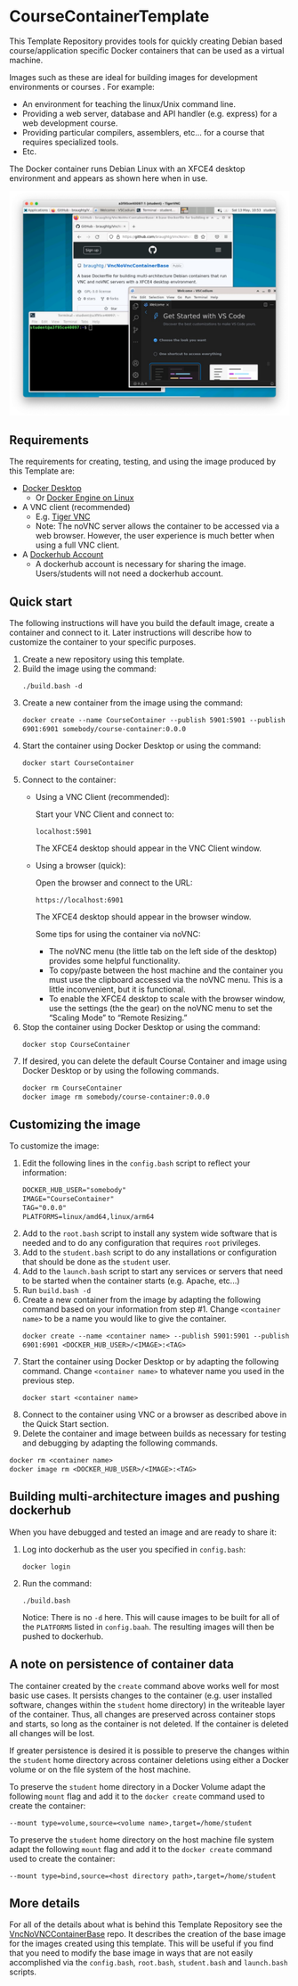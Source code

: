 # CourseContainerTemplate

This Template Repository provides tools for quickly creating Debian based course/application specific Docker containers that can be used as a virtual machine.  

Images such as these are ideal for building images for development environments or courses .  For example:
* An environment for teaching the linux/Unix command line.
* Providing a web server, database and API handler (e.g. express) for a web development course.
* Providing particular compilers, assemblers, etc... for a course that requires specialized tools.
* Etc.

The Docker container runs Debian Linux with an XFCE4 desktop environment and appears as shown here when in use.

![Debian XFCE4 desktop running in a VNC client](desktop.jpg)

## Requirements

The requirements for creating, testing, and using the image produced by this Template are:
* [Docker Desktop](https://docs.docker.com/desktop/install/windows-install/)
  * Or [Docker Engine on Linux](https://docs.docker.com/engine/install/)
* A VNC client (recommended)
  * E.g. [Tiger VNC](https://sourceforge.net/projects/tigervnc/files/stable/)
  * Note: The noVNC server allows the container to be accessed via a web browser.  However, the user experience is much better when using a full VNC client.
* A [Dockerhub Account](https://hub.docker.com/)
  * A dockerhub account is necessary for sharing the image. Users/students will not need a dockerhub account.

## Quick start

The following instructions will have you build the default image, create a container and connect to it.  Later instructions will describe how to customize the container to your specific purposes.

1. Create a new repository using this template.
2. Build the image using the command:
   ```
   ./build.bash -d
   ```
3. Create a new container from the image using the command:
   ```
   docker create --name CourseContainer --publish 5901:5901 --publish 6901:6901 somebody/course-container:0.0.0
   ```
4. Start the container using Docker Desktop or using the command:
   ```
   docker start CourseContainer
   ```
5. Connect to the container:
   * Using a VNC Client (recommended):
  
     Start your VNC Client and connect to:
     ```
     localhost:5901
     ```

     The XFCE4 desktop should appear in the VNC Client window.

   * Using a browser (quick):

     Open the browser and connect to the URL: 
     ```
     https://localhost:6901
     ```

     The XFCE4 desktop should appear in the browser window.  
 
     Some tips for using the container via noVNC:
     * The noVNC menu (the little tab on the left side of the desktop) provides some helpful functionality.
     * To copy/paste between the host machine and the container you must use the clipboard accessed via the noVNC menu. This is a little inconvenient, but it is functional.
     * To enable the XFCE4 desktop to scale with the browser window, use the settings (the the gear) on the noVNC menu to set the “Scaling Mode” to “Remote Resizing.”
6. Stop the container using Docker Desktop or using the command:
   ```
   docker stop CourseContainer
   ```
7. If desired, you can delete the default Course Container and image using Docker Desktop or by using the following commands.
   ```
   docker rm CourseContainer
   docker image rm somebody/course-container:0.0.0
   ```

## Customizing the image

To customize the image:

1. Edit the following lines in the `config.bash` script to reflect your information:
   ```
   DOCKER_HUB_USER="somebody"
   IMAGE="CourseContainer"
   TAG="0.0.0"
   PLATFORMS=linux/amd64,linux/arm64
   ```
3. Add to the `root.bash` script to install any system wide software that is needed and to do any configuration that requires `root` privileges.
4. Add to the `student.bash` script to do any installations or configuration that should be done as the `student` user.
5. Add to the `launch.bash` script to start any services or servers that need to be started when the container starts (e.g. Apache, etc...)
6. Run `build.bash -d` 
7. Create a new container from the image by adapting the following command based on your information from step #1.  Change `<container name>` to be a name you would like to give the container.
   ```
   docker create --name <container name> --publish 5901:5901 --publish 6901:6901 <DOCKER_HUB_USER>/<IMAGE>:<TAG>
   ```
8. Start the container using Docker Desktop or by adapting the following command.  Change `<container name>` to whatever name you used in the previous step.
   ```
   docker start <container name>
   ```
9. Connect to the container using VNC or a browser as described above in the Quick Start section.
10. Delete the container and image between builds as necessary for testing and debugging by adapting the following commands.
   ```
   docker rm <container name>
   docker image rm <DOCKER_HUB_USER>/<IMAGE>:<TAG>
   ```

## Building multi-architecture images and pushing dockerhub

When you have debugged and tested an image and are ready to share it:

1. Log into dockerhub as the user you specified in `config.bash`:
   ```
   docker login
   ```
2. Run the command:
   ```
   ./build.bash
   ```
   Notice: There is no `-d` here.  This will cause images to be built for all of the `PLATFORMS` listed in `config.baah`.  The resulting images will then be pushed to dockerhub.

## A note on persistence of container data

The container created by the `create` command above works well for most basic use cases. It persists changes to the container (e.g. user installed software, changes within the `student` home directory) in the writeable layer of the container.  Thus, all changes are preserved across container stops and starts, so long as the container is not deleted.  If the container is deleted all changes will be lost. 

If greater persistence is desired it is possible to preserve the changes within the `student` home directory across container deletions using either a Docker volume or on the file system of the host machine.  

To preserve the `student` home directory in a Docker Volume adapt the following `mount` flag and add it to the `docker create` command used to create the container:

```
--mount type=volume,source=<volume name>,target=/home/student
```

To preserve the `student` home directory on the host machine file system adapt the following `mount` flag and add it to the `docker create` command used to create the container:

```
--mount type=bind,source=<host directory path>,target=/home/student
```

## More details

For all of the details about what is behind this Template Repository see the [VncNoVNCContainerBase](https://github.com/braughtg/VncNoVncContainerBase) repo. It describes the creation of the base image for the images created using this template.  This will be useful if you find that you need to modify the base image in ways that are not easily accomplished via the `config.bash`, `root.bash`, `student.bash` and `launch.bash` scripts.
